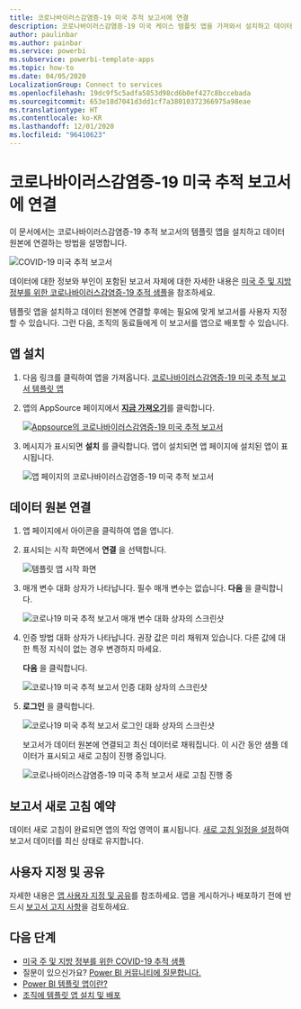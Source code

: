 ```yaml
---
title: 코로나바이러스감염증-19 미국 추적 보고서에 연결
description: 코로나바이러스감염증-19 미국 케이스 템플릿 앱을 가져와서 설치하고 데이터에 연결하는 방법
author: paulinbar
ms.author: painbar
ms.service: powerbi
ms.subservice: powerbi-template-apps
ms.topic: how-to
ms.date: 04/05/2020
LocalizationGroup: Connect to services
ms.openlocfilehash: 19dc9f5c5adfa5853d98cd6b0ef427c8bccebada
ms.sourcegitcommit: 653e18d7041d3dd1cf7a38010372366975a98eae
ms.translationtype: HT
ms.contentlocale: ko-KR
ms.lasthandoff: 12/01/2020
ms.locfileid: "96410623"
---
```

# <a name="connect-to-the-covid-19-us-tracking-report"></a>코로나바이러스감염증-19 미국 추적 보고서에 연결
이 문서에서는 코로나바이러스감염증-19 추적 보고서의 템플릿 앱을 설치하고 데이터 원본에 연결하는 방법을 설명합니다.

![COVID-19 미국 추적 보고서](media/service-connect-to-covid-19-tracking/service-covid-19-us-tracking-report-title-screen.png)

데이터에 대한 정보와 부인이 포함된 보고서 자체에 대한 자세한 내용은 [미국 주 및 지방 정부를 위한 코로나바이러스감염증-19 추적 샘플](../create-reports/sample-covid-19-us.md)을 참조하세요.

템플릿 앱을 설치하고 데이터 원본에 연결할 후에는 필요에 맞게 보고서를 사용자 지정할 수 있습니다. 그런 다음, 조직의 동료들에게 이 보고서를 앱으로 배포할 수 있습니다.

## <a name="install-the-app"></a>앱 설치

1. 다음 링크를 클릭하여 앱을 가져옵니다. [코로나바이러스감염증-19 미국 추적 보고서 템플릿 앱](https://app.powerbi.com/groups/me/getapps/services/pbi-contentpacks.covid19ms)

1. 앱의 AppSource 페이지에서 [**지금 가져오기**](https://app.powerbi.com/groups/me/getapps/services/pbi-contentpacks.covid19ms)를 클릭합니다.

    [![Appsource의 코로나바이러스감염증-19 미국 추적 보고서](media/service-connect-to-covid-19-tracking/service-covid-19-us-tracking-report-appsource-icon.png)](https://app.powerbi.com/groups/me/getapps/services/pbi-contentpacks.covid19ms)

1. 메시지가 표시되면 **설치** 를 클릭합니다. 앱이 설치되면 앱 페이지에 설치된 앱이 표시됩니다.

   ![앱 페이지의 코로나바이러스감염증-19 미국 추적 보고서](media/service-connect-to-covid-19-tracking/service-covid-19-us-tracking-report-apps-page-icon.png)

## <a name="connect-to-data-sources"></a>데이터 원본 연결 

1. 앱 페이지에서 아이콘을 클릭하여 앱을 엽니다.

1. 표시되는 시작 화면에서 **연결** 을 선택합니다.

   ![템플릿 앱 시작 화면](media/service-connect-to-covid-19-tracking/service-covid-19-us-tracking-report-splash-screen.png)

1. 매개 변수 대화 상자가 나타납니다. 필수 매개 변수는 없습니다. **다음** 을 클릭합니다.

   ![코로나19 미국 추적 보고서 매개 변수 대화 상자의 스크린샷](media/service-connect-to-covid-19-tracking/service-covid-19-us-tracking-report-parameters-dialog.png)

1. 인증 방법 대화 상자가 나타납니다. 권장 값은 미리 채워져 있습니다. 다른 값에 대한 특정 지식이 없는 경우 변경하지 마세요.

    **다음** 을 클릭합니다.

   ![코로나19 미국 추적 보고서 인증 대화 상자의 스크린샷](media/service-connect-to-covid-19-tracking/service-covid-19-us-tracking-report-authentication-dialog.png)

1. **로그인** 을 클릭합니다.

   ![코로나19 미국 추적 보고서 로그인 대화 상자의 스크린샷](media/service-connect-to-covid-19-tracking/service-covid-19-us-tracking-report-signin-dialog.png)
 
   보고서가 데이터 원본에 연결되고 최신 데이터로 채워집니다. 이 시간 동안 샘플 데이터가 표시되고 새로 고침이 진행 중입니다.

   ![코로나바이러스감염증-19 미국 추적 보고서 새로 고침 진행 중](media/service-connect-to-covid-19-tracking/service-covid-19-us-tracking-report-refresh-monitor.png)

## <a name="schedule-report-refresh"></a>보고서 새로 고침 예약

데이터 새로 고침이 완료되면 앱의 작업 영역이 표시됩니다. [새로 고침 일정을 설정](../connect-data/refresh-scheduled-refresh.md)하여 보고서 데이터를 최신 상태로 유지합니다.

## <a name="customize-and-share"></a>사용자 지정 및 공유

자세한 내용은 [앱 사용자 지정 및 공유](../connect-data/service-template-apps-install-distribute.md#customize-and-share-the-app)를 참조하세요. 앱을 게시하거나 배포하기 전에 반드시 [보고서 고지 사항](../create-reports/sample-covid-19-us.md#disclaimers)을 검토하세요.

## <a name="next-steps"></a>다음 단계
* [미국 주 및 지방 정부를 위한 COVID-19 추적 샘플](../create-reports/sample-covid-19-us.md)
* 질문이 있으신가요? [Power BI 커뮤니티에 질문합니다.](https://community.powerbi.com/)
* [Power BI 템플릿 앱이란?](../connect-data/service-template-apps-overview.md)
* [조직에 템플릿 앱 설치 및 배포](../connect-data/service-template-apps-install-distribute.md)
